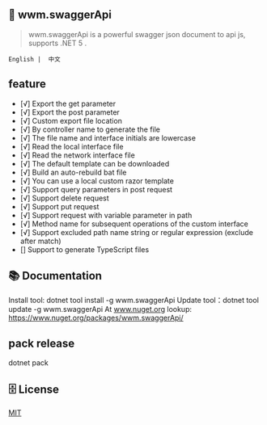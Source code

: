 ﻿## 🦄 wwm.swaggerApi

> wwm.swaggerApi is a powerful swagger json document to api js, supports .NET 5 .

    English |  中文

## feature
- [√] Export the get parameter
- [√] Export the post parameter
- [√] Custom export file location
- [√] By controller name to generate the file
- [√] The file name and interface initials are lowercase
- [√] Read the local interface file
- [√] Read the network interface file
- [√] The default template can be downloaded
- [√] Build an auto-rebuild bat file
- [√] You can use a local custom razor template
- [√] Support query parameters in post request
- [√] Support delete request
- [√] Support put request
- [√] Support request with variable parameter in path
- [√] Method name for subsequent operations of the custom interface
- [√] Support excluded path name string or regular expression (exclude after match)
- [] Support to generate TypeScript files

## 📚 Documentation
Install tool: dotnet tool install -g wwm.swaggerApi
Update  tool：dotnet tool update -g wwm.swaggerApi
At www.nuget.org lookup: https://www.nuget.org/packages/wwm.swaggerApi/

## pack release
dotnet pack

## 🗄 License

[MIT](LICENSE)